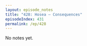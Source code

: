 ```yaml
---
layout: episode_notes
title: "428: Hosea — Consequences"
episodeIndex: 431
permalink: /ep/428
---
```

No notes yet.
